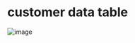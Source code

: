 # customer data table


![image](https://user-images.githubusercontent.com/107784718/200109354-1d2a494d-d007-4cf5-8438-b10892190d8c.png)

